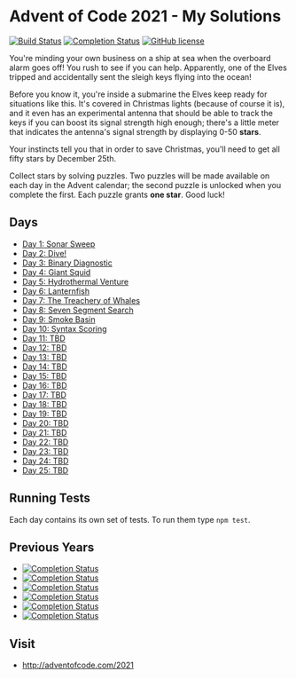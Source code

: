 # Advent of Code 2021 - My Solutions
[![Build Status](https://github.com/mariotacke/advent-of-code-2021/workflows/build/badge.svg)](https://github.com/mariotacke/advent-of-code-2021/actions)
[![Completion Status](https://img.shields.io/endpoint?url=https://raw.githubusercontent.com/mariotacke/advent-of-code-2021/master/.github/badges/completion.json)](https://github.com/mariotacke/advent-of-code-2021)
[![GitHub license](https://img.shields.io/badge/license-MIT-blue.svg)](https://raw.githubusercontent.com/mariotacke/advent-of-code-2021/master/LICENSE)

You're minding your own business on a ship at sea when the overboard alarm goes off! You rush to see if you can help. Apparently, one of the Elves tripped and accidentally sent the sleigh keys flying into the ocean!

Before you know it, you're inside a submarine the Elves keep ready for situations like this. It's covered in Christmas lights (because of course it is), and it even has an experimental antenna that should be able to track the keys if you can boost its signal strength high enough; there's a little meter that indicates the antenna's signal strength by displaying 0-50 **stars**.

Your instincts tell you that in order to save Christmas, you'll need to get all fifty stars by December 25th.

Collect stars by solving puzzles. Two puzzles will be made available on each day in the Advent calendar; the second puzzle is unlocked when you complete the first. Each puzzle grants **one star**. Good luck!

## Days

- [Day 1: Sonar Sweep](day-01-sonarr-sweep/)
- [Day 2: Dive!](day-02-dive/)
- [Day 3: Binary Diagnostic](day-03-binary-diagnostic/)
- [Day 4: Giant Squid](day-04-giant-squid/)
- [Day 5: Hydrothermal Venture](day-05-hydrothermal-venture/)
- [Day 6: Lanternfish](day-06-lanternfish/)
- [Day 7: The Treachery of Whales](day-07-the-treachery-of-whales/)
- [Day 8: Seven Segment Search](day-08-seven-segment-search/)
- [Day 9: Smoke Basin](day-09-smoke-basin/)
- [Day 10: Syntax Scoring](day-10-syntax-scoring/)
- [Day 11: TBD](day-11/)
- [Day 12: TBD](day-12/)
- [Day 13: TBD](day-13/)
- [Day 14: TBD](day-14/)
- [Day 15: TBD](day-15/)
- [Day 16: TBD](day-16/)
- [Day 17: TBD](day-17/)
- [Day 18: TBD](day-18/)
- [Day 19: TBD](day-19/)
- [Day 20: TBD](day-20/)
- [Day 21: TBD](day-21/)
- [Day 22: TBD](day-22/)
- [Day 23: TBD](day-23/)
- [Day 24: TBD](day-24/)
- [Day 25: TBD](day-25/)

## Running Tests

Each day contains its own set of tests. To run them type `npm test`.

## Previous Years
- [![Completion Status](https://img.shields.io/endpoint?url=https://raw.githubusercontent.com/mariotacke/advent-of-code-2020/master/.github/badges/completion.json&label=2020)](https://github.com/mariotacke/advent-of-code-2020)
- [![Completion Status](https://img.shields.io/endpoint?url=https://raw.githubusercontent.com/mariotacke/advent-of-code-2019/master/.github/badges/completion.json&label=2019)](https://github.com/mariotacke/advent-of-code-2019)
- [![Completion Status](https://img.shields.io/endpoint?url=https://raw.githubusercontent.com/mariotacke/advent-of-code-2018/master/.github/badges/completion.json&label=2018)](https://github.com/mariotacke/advent-of-code-2018)
- [![Completion Status](https://img.shields.io/endpoint?url=https://raw.githubusercontent.com/mariotacke/advent-of-code-2017/master/.github/badges/completion.json&label=2017)](https://github.com/mariotacke/advent-of-code-2017)
- [![Completion Status](https://img.shields.io/endpoint?url=https://raw.githubusercontent.com/mariotacke/advent-of-code-2016/master/.github/badges/completion.json&label=2016)](https://github.com/mariotacke/advent-of-code-2016)
- [![Completion Status](https://img.shields.io/endpoint?url=https://raw.githubusercontent.com/mariotacke/advent-of-code-2015/master/.github/badges/completion.json&label=2015)](https://github.com/mariotacke/advent-of-code-2015)

## Visit
- http://adventofcode.com/2021
